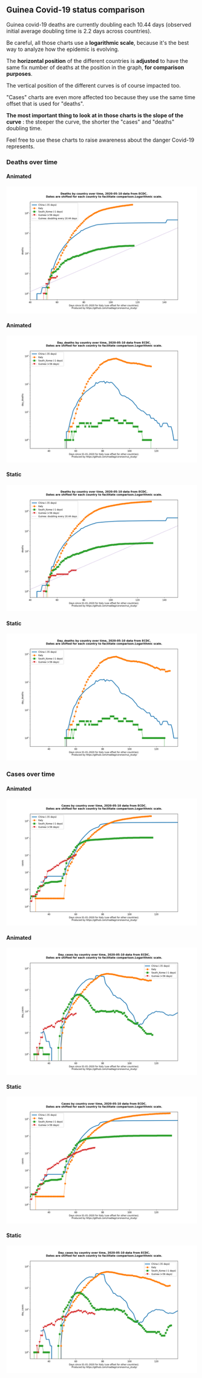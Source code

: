 ## Guinea Covid-19 status comparison 

Guinea covid-19 deaths are currently doubling each 10.44 days (observed initial average doubling time is 2.2 days across countries).



Be careful, all those charts use a **logarithmic scale**, because it's the best way to analyze how the epidemic is evolving.
 
The **horizontal position** of the different countries is **adjusted** to have the same fix number of deaths at the position in the graph, **for comparison purposes**.

The vertical position of the different curves is of course impacted too.

"Cases" charts are even more affected too because they use the same time offset that is used for "deaths".

**The most important thing to look at in those charts is the slope of the curve** : the steeper the curve, the shorter the "cases" and "deaths" doubling time.

Feel free to use these charts to raise awareness about the danger Covid-19 represents. 


 
### Deaths over time
 
#### Animated
![Guinea covid-19 deaths animated chart](https://raw.githubusercontent.com/madlag/coronavirus_study/master/notebooks/graphs/2020-05-10/countries/Guinea/2020-05-10_Guinea_deaths.gif "Guinea covid-19 deaths animated chart")   
 
#### Animated
![Guinea covid-19 daily deaths animated chart](https://raw.githubusercontent.com/madlag/coronavirus_study/master/notebooks/graphs/2020-05-10/countries/Guinea/2020-05-10_Guinea_day_deaths.gif "Guinea covid-19 day_deaths animated chart")   
 
#### Static
![Guinea covid-19 deaths static chart](https://raw.githubusercontent.com/madlag/coronavirus_study/master/notebooks/graphs/2020-05-10/countries/Guinea/2020-05-10_Guinea_deaths.png "Guinea covid-19 deaths static chart")   
 
#### Static
![Guinea covid-19 daily deaths static chart](https://raw.githubusercontent.com/madlag/coronavirus_study/master/notebooks/graphs/2020-05-10/countries/Guinea/2020-05-10_Guinea_day_deaths.png "Guinea covid-19 day_deaths static chart")   

 
### Cases over time
 
#### Animated
![Guinea covid-19 cases animated chart](https://raw.githubusercontent.com/madlag/coronavirus_study/master/notebooks/graphs/2020-05-10/countries/Guinea/2020-05-10_Guinea_cases.gif "Guinea covid-19 cases animated chart")   
 
#### Animated
![Guinea covid-19 daily cases animated chart](https://raw.githubusercontent.com/madlag/coronavirus_study/master/notebooks/graphs/2020-05-10/countries/Guinea/2020-05-10_Guinea_day_cases.gif "Guinea covid-19 day_cases animated chart")   
 
#### Static
![Guinea covid-19 cases static chart](https://raw.githubusercontent.com/madlag/coronavirus_study/master/notebooks/graphs/2020-05-10/countries/Guinea/2020-05-10_Guinea_cases.png "Guinea covid-19 cases static chart")   
 
#### Static
![Guinea covid-19 daily cases static chart](https://raw.githubusercontent.com/madlag/coronavirus_study/master/notebooks/graphs/2020-05-10/countries/Guinea/2020-05-10_Guinea_day_cases.png "Guinea covid-19 day_cases static chart")   

